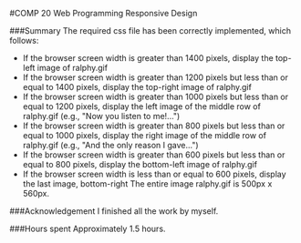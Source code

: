 #COMP 20 Web Programming Responsive Design

###Summary
The required css file has been correctly implemented, which follows:

* If the browser screen width is greater than 1400 pixels, display the top-left image of ralphy.gif
* If the browser screen width is greater than 1200 pixels but less than or equal to 1400 pixels, display the top-right image of ralphy.gif
* If the browser screen width is greater than 1000 pixels but less than or equal to 1200 pixels, display the left image of the middle row of ralphy.gif (e.g., "Now you listen to me!...")
* If the browser screen width is greater than 800 pixels but less than or equal to 1000 pixels, display the right image of the middle row of ralphy.gif (e.g., "And the only reason I gave...")
* If the browser screen width is greater than 600 pixels but less than or equal to 800 pixels, display the bottom-left image of ralphy.gif
* If the browser screen width is less than or equal to 600 pixels, display the last image, bottom-right
The entire image ralphy.gif is 500px x 560px.

###Acknowledgement
I finished all the work by myself.

###Hours spent
Approximately 1.5 hours.

